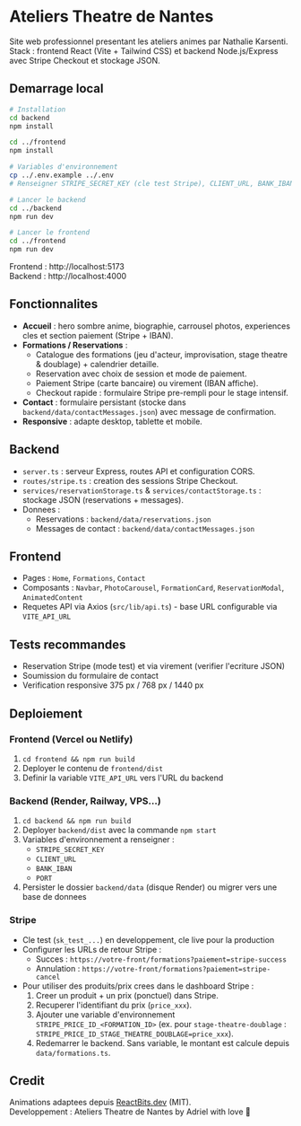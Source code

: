 # Ateliers Theatre de Nantes

Site web professionnel presentant les ateliers animes par Nathalie Karsenti.
Stack : frontend React (Vite + Tailwind CSS) et backend Node.js/Express avec Stripe Checkout et stockage JSON.

## Demarrage local

```bash
# Installation
cd backend
npm install

cd ../frontend
npm install

# Variables d'environnement
cp ../.env.example ../.env
# Renseigner STRIPE_SECRET_KEY (cle test Stripe), CLIENT_URL, BANK_IBAN, PORT

# Lancer le backend
cd ../backend
npm run dev

# Lancer le frontend
cd ../frontend
npm run dev
```

Frontend : http://localhost:5173  
Backend : http://localhost:4000

## Fonctionnalites

- **Accueil** : hero sombre anime, biographie, carrousel photos, experiences cles et section paiement (Stripe + IBAN).
- **Formations / Reservations** :
  - Catalogue des formations (jeu d'acteur, improvisation, stage theatre & doublage) + calendrier detaille.
  - Reservation avec choix de session et mode de paiement.
  - Paiement Stripe (carte bancaire) ou virement (IBAN affiche).
  - Checkout rapide : formulaire Stripe pre-rempli pour le stage intensif.
- **Contact** : formulaire persistant (stocke dans `backend/data/contactMessages.json`) avec message de confirmation.
- **Responsive** : adapte desktop, tablette et mobile.

## Backend

- `server.ts` : serveur Express, routes API et configuration CORS.
- `routes/stripe.ts` : creation des sessions Stripe Checkout.
- `services/reservationStorage.ts` & `services/contactStorage.ts` : stockage JSON (reservations + messages).
- Donnees :
  - Reservations : `backend/data/reservations.json`
  - Messages de contact : `backend/data/contactMessages.json`

## Frontend

- Pages : `Home`, `Formations`, `Contact`
- Composants : `Navbar`, `PhotoCarousel`, `FormationCard`, `ReservationModal`, `AnimatedContent`
- Requetes API via Axios (`src/lib/api.ts`) - base URL configurable via `VITE_API_URL`

## Tests recommandes

- Reservation Stripe (mode test) et via virement (verifier l'ecriture JSON)
- Soumission du formulaire de contact
- Verification responsive 375 px / 768 px / 1440 px

## Deploiement

### Frontend (Vercel ou Netlify)

1. `cd frontend && npm run build`
2. Deployer le contenu de `frontend/dist`
3. Definir la variable `VITE_API_URL` vers l'URL du backend

### Backend (Render, Railway, VPS...)

1. `cd backend && npm run build`
2. Deployer `backend/dist` avec la commande `npm start`
3. Variables d'environnement a renseigner :
   - `STRIPE_SECRET_KEY`
   - `CLIENT_URL`
   - `BANK_IBAN`
   - `PORT`
4. Persister le dossier `backend/data` (disque Render) ou migrer vers une base de donnees

### Stripe

- Cle test (`sk_test_...`) en developpement, cle live pour la production
- Configurer les URLs de retour Stripe :
  - Succes : `https://votre-front/formations?paiement=stripe-success`
  - Annulation : `https://votre-front/formations?paiement=stripe-cancel`
- Pour utiliser des produits/prix crees dans le dashboard Stripe :
  1. Creer un produit + un prix (ponctuel) dans Stripe.
  2. Recuperer l'identifiant du prix (`price_xxx`).
  3. Ajouter une variable d'environnement `STRIPE_PRICE_ID_<FORMATION_ID>` (ex. pour `stage-theatre-doublage` : `STRIPE_PRICE_ID_STAGE_THEATRE_DOUBLAGE=price_xxx`).
  4. Redemarrer le backend. Sans variable, le montant est calcule depuis `data/formations.ts`.

## Credit

Animations adaptees depuis [ReactBits.dev](https://reactbits.dev) (MIT).  
Developpement : Ateliers Theatre de Nantes by Adriel with love 💜
